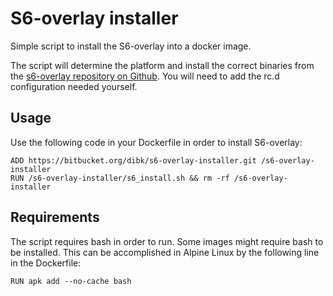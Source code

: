 # S6-overlay installer

Simple script to install the S6-overlay into a docker image.

The script will determine the platform and install the correct binaries from the [s6-overlay repository on Github](https://github.com/just-containers/s6-overlay). You will need to add the rc.d configuration needed yourself.

## Usage

Use the following code in your Dockerfile in order to install S6-overlay:

```
ADD https://bitbucket.org/dibk/s6-overlay-installer.git /s6-overlay-installer
RUN /s6-overlay-installer/s6_install.sh && rm -rf /s6-overlay-installer
```

## Requirements

The script requires bash in order to run. Some images might require bash to be installed. This can be accomplished in Alpine Linux by the following line in the Dockerfile:
```
RUN apk add --no-cache bash
```
